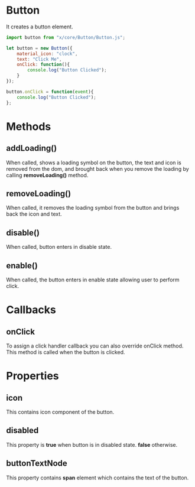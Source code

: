 # Button
It creates a button element.
```javascript
import button from "x/core/Button/Button.js";

let button = new Button({
	material_icon: "clock",
	text: "Click Me",
	onClick: function(){
		console.log("Button Clicked");
	}
});

button.onClick = function(event){
	console.log("Button Clicked");
};
```

# Methods
## addLoading()
When called, shows a loading symbol on the button, the text and icon is removed from the dom, and brought back when you remove the loading by calling **removeLoading()** method.

## removeLoading()
When called, it removes the loading symbol from the button and brings back the icon and text.

## disable()
When called, button enters in disable state.

## enable() 
When called, the button enters in enable state allowing user to perform click.

# Callbacks
## onClick
To assign a click handler callback you can also override onClick method. This method is called when the button is clicked.

# Properties
## icon
This contains icon component of the button.

## disabled
This property is **true** when button is in disabled state. **false** otherwise.

## buttonTextNode
This property contains **span** element which contains the text of the button.